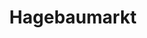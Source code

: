 ---
title: "Hagebaumarkt"
url: /koethen-anhalt/hagebaumarkt-quellendorfer-strasse/
shop: Baumarkt
---